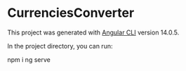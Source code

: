 # CurrenciesConverter

This project was generated with [Angular CLI](https://github.com/angular/angular-cli) version 14.0.5.

In the project directory, you can run:

npm i
ng serve 

